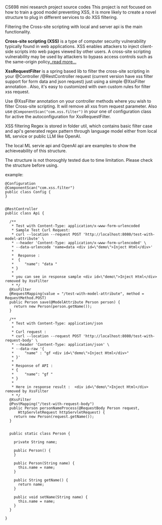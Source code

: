 CS698 mini research project source codes
This project is not focused on how to train a good model preventing XSS, it is more likely to create a novel structure to plug in different services to do XSS filtering.

Filtering the Cross-site scripting with local and server api is the main functionality.

__Cross-site scripting (XSS)__ is a type of computer security vulnerability typically found in web applications. XSS enables attackers to inject client-side scripts into web pages viewed by other users. A cross-site scripting vulnerability may be used by attackers to bypass access controls such as the same-origin policy[..read more...](https://en.wikipedia.org/wiki/Cross-site_scripting)


__XssRequestFilter__ is a spring based lib to filter the cross-site scripting in your @Controller /@RestController request (current version have xss filter support for form data and json request) just using a simple @XssFilter annotation . Also, it's easy to customized with own custom rules for filter xss request.


Use @XssFilter annotation on your controller methods where you wish to filter  Cross-site scripting.
It will remove all xss from request parameter. Also use  `@ComponentScan("com.xss.filter")` in your one of configuration class for active the autoconfiguration for XssRequestFilter.

XSS filtering Regex is stored in folder util, which contains basic filter case and api's generated regex pattern through language model either from local ML service or public LLM like OpenAI.

The local ML servie api and OpenAI api are examples to show the achieveability of this structure.

The structure is not thoroughly tested due to time limitation. Please check the structure before using.

example:
```
@Configuration
@ComponentScan("com.xss.filter")
public class Config {
}

````


```

@RestController
public class Api {

  /**
   * Test with Content-Type: application/x-www-form-urlencoded
   * Sample Test Curl Request:
   * curl --location --request POST 'http://localhost:8080/test-with-model-attribute' \
   * --header 'Content-Type: application/x-www-form-urlencoded' \
   * --data-urlencode 'name=data <div id=\"demo\">Inject Html</div>'
   *
   *  Response :
   *  {
   *     "name": "data "
   * }
   *
   * you can see in response sample <div id=\"demo\">Inject Html</div> removed by XssFilter
   * */
  @XssFilter
  @RequestMapping(value = "/test-with-model-attribute", method = RequestMethod.POST)
  public Person save(@ModelAttribute Person person) {
    return new Person(person.getName());
  }

  /**
   * Test with Content-Type: application/json
   *
   * Curl request :
   * curl --location --request POST 'http://localhost:8080/test-with-request-body' \
   * --header 'Content-Type: application/json' \
   * --data-raw '{
   *     "name" : "gf <div id=\"demo\">Inject Html</div>"
   * }'
   *
   * Response of API :
   * {
   *     "name": "gf "
   * }
   *
   * Here in response result :  <div id=\"demo\">Inject Html</div> removed by XssFilter
   * */
  @XssFilter
  @PostMapping("/test-with-request-body")
  public Person personNameProcess(@RequestBody Person request,
      HttpServletRequest httpServletRequest) {
    return new Person(request.getName());
  }


  public static class Person {

    private String name;

    public Person() {
    }

    public Person(String name) {
      this.name = name;
    }

    public String getName() {
      return name;
    }

    public void setName(String name) {
      this.name = name;
    }
  }

}

